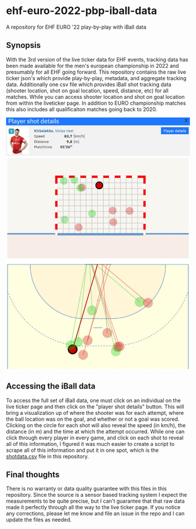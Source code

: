 # ehf-euro-2022-pbp-iball-data
A repository for EHF EURO '22 play-by-play with iBall data

## Synopsis

With the 3rd version of the live ticker data for EHF events, tracking data has been made available for the men's european championship in 2022 and presumably for all EHF going forward. This repository contains the raw live ticker json's which provide play-by-play, metadata, and aggregate tracking data. Additionally one csv file which provides iBall shot tracking data (shooter location, shot on goal location, speed, distance, etc) for all matches. While you can access shooter location and shot on goal location from within the liveticker page. In addition to EURO championship matches this also includes all qualificaiton matches going back to 2020. 

![Example of some iBall data](iball_preview.JPG)

## Accessing the iBall data

To access the full set of iBall data, one must click on an individual on the live ticker page and then click on the "player shot details" button. This will bring a visualization up of where the shooter was for each attempt, where the ball location was on the goal, and whether or not a goal was scored. Clicking on the circle for each shot will also reveal the speed (in km/h), the distance (in m) and the time at which the attempt occurred. While one can click through every player in every game, and click on each shot to reveal all of this information, I figured it was much easier to create a script to scrape all of this information and put it in one spot, which is the [shotdata.csv](https://github.com/nmjohnson/ehf-euro-2022-pbp-iball-data/blob/main/data/shotdata.csv) file in this repository. 

## Final thoughts

There is no warranty or data quality guarantee with this files in this repository. Since the source is a sensor based tracking system I expect the measurements to be quite precise, but I can't guarantee that that raw data made it perfectly through all the way to the live ticker page. If you notice any corrections, please let me know and file an issue in the repo and I can update the files as needed.

